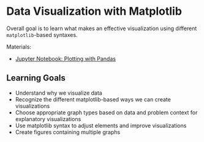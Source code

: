 # Data Visualization with Matplotlib

Overall goal is to learn what makes an effective visualization using different `matplotlib`-based syntaxes.

Materials:
- [Jupyter Notebook: Plotting with Pandas](plotting-with-pandas.ipynb)

## Learning Goals

- Understand why we visualize data
- Recognize the different matplotlib-based ways we can create visualizations
- Choose appropriate graph types based on data and problem context for explanatory visualizations
- Use matplotlib syntax to adjust elements and improve visualizations
- Create figures containing multiple graphs